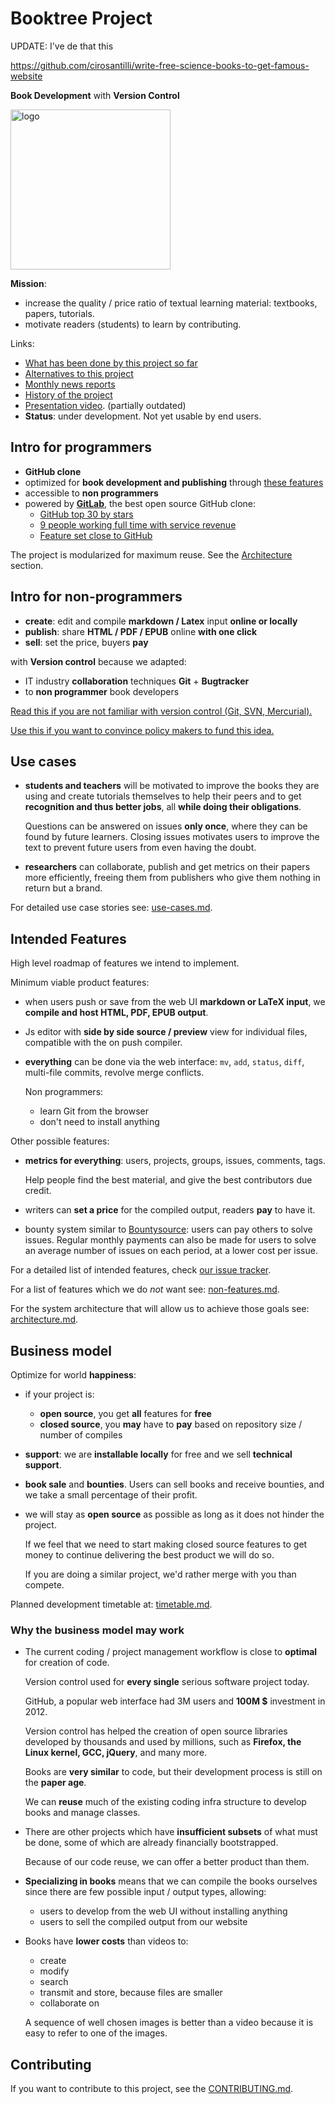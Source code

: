 # Booktree Project

UPDATE: I've de that this

<https://github.com/cirosantilli/write-free-science-books-to-get-famous-website>

**Book Development** with **Version Control**

<img alt="logo" src="logo.png" width="256"></img>

**Mission**:

- increase the quality / price ratio of textual learning material: textbooks, papers, tutorials.
- motivate readers (students) to learn by contributing.

Links:

- [What has been done by this project so far](achievements.md)
- [Alternatives to this project](alternatives.md)
- [Monthly news reports](monthly-reports/)
- [History of the project](history.md)
- [Presentation video](https://www.youtube.com/watch?v=8MA-0_ZWmlY). (partially outdated)
- **Status**: under development. Not yet usable by end users.

## Intro for programmers

-   **GitHub clone**
-   optimized for **book development and publishing** through [these features](#intended-features)
-   accessible to **non programmers**
-   powered by **[GitLab](https://github.com/gitlabhq/gitlabhq)**,
    the best open source GitHub clone:
    - [GitHub top 30 by stars](https://github.com/search?p=3&q=stars%3A%3E10000&ref=searchresults&type=Repositories)
    - [9 people working full time with service revenue](https://www.gitlab.com/about/)
    - [Feature set close to GitHub](https://github.com/gitlabhq/gitlab-public-wiki/wiki/Comparison-to-other-Git-web-interfaces)

The project is modularized for maximum reuse. See the [Architecture](#architecture) section.

## Intro for non-programmers

- **create**: edit and compile **markdown / Latex** input **online or locally**
- **publish**: share **HTML / PDF / EPUB** online **with one click**
- **sell**: set the price, buyers **pay**

with **Version control** because we adapted:

- IT industry **collaboration** techniques **Git** + **Bugtracker**
- to **non programmer** book developers

[Read this if you are not familiar with version control (Git, SVN, Mercurial).](version-control-intro.md)

[Use this if you want to convince policy makers to fund this idea.](politics.md)

## Use cases

-   **students and teachers** will be motivated to improve the books they are using
    and create tutorials themselves to help their peers and to get **recognition and thus better jobs**,
    all **while doing their obligations**.

    Questions can be answered on issues **only once**, where they can be found by future
    learners. Closing issues motivates users to improve the text to prevent future
    users from even having the doubt.

-   **researchers** can collaborate, publish and get metrics on their papers more efficiently,
    freeing them from publishers who give them nothing in return but a brand.

For detailed use case stories see: [use-cases.md](use-cases.md).

## Intended Features

High level roadmap of features we intend to implement.

Minimum viable product features:

-   when users push or save from the web UI **markdown or LaTeX input**,
    we **compile and host HTML, PDF, EPUB output**.

-   Js editor with **side by side source / preview** view for individual files,
    compatible with the on push compiler.

-   **everything** can be done via the web interface:
    `mv`, `add`, `status`, `diff`, multi-file commits, revolve merge conflicts.

    Non programmers:

    - learn Git from the browser
    - don't need to install anything

Other possible features:

-   **metrics for everything**: users, projects, groups, issues, comments, tags.

    Help people find the best material, and give the best contributors due credit.

-   writers can **set a price** for the compiled output, readers **pay** to have it.

-   bounty system similar to [Bountysource](https://www.bountysource.com):
    users can pay others to solve issues. Regular monthly payments can also be made
    for users to solve an average number of issues on each period, at a lower cost per issue.

For a detailed list of intended features, check
[our issue tracker](https://github.com/booktree/booktree/issues?state=open).

For a list of features which we do *not* want see: [non-features.md](non-features.md).

For the system architecture that will allow us to achieve those goals see: [architecture.md](architecture.md).

## Business model

Optimize for world **happiness**:

-   if your project is:

    - **open source**, you get **all** features for **free**
    - **closed source**, you **may** have to **pay** based on repository size / number of compiles

-   **support**: we are **installable locally** for free and we sell **technical support**.

-   **book sale** and **bounties**. Users can sell books and receive bounties,
    and we take a small percentage of their profit.

-   we will stay as **open source** as possible as long as it does not hinder the project.

    If we feel that we need to start making closed source features to get money to continue
    delivering the best product we will do so.

    If you are doing a similar project, we'd rather merge with you than compete.

Planned development timetable at: [timetable.md](timetable.md).

### Why the business model may work

-   The current coding / project management workflow is close to **optimal** for creation of code.

    Version control used for **every single** serious software project today.

    GitHub, a popular web interface had 3M users and **100M $** investment in 2012.

    Version control has helped the creation of open source libraries developed by thousands
    and used by millions, such as **Firefox, the Linux kernel, GCC, jQuery**, and many more.

    Books are **very similar** to code, but their development process is still on the **paper age**.

    We can **reuse** much of the existing coding infra structure to develop books and manage classes.

-   There are other projects which have **insufficient subsets** of what must be done,
    some of which are already financially bootstrapped.

    Because of our code reuse, we can offer a better product than them.

-   **Specializing in books** means that we can compile the books ourselves
    since there are few possible input / output types, allowing:

    - users to develop from the web UI without installing anything
    - users to sell the compiled output from our website

-   Books have **lower costs** than videos to:

    - create
    - modify
    - search
    - transmit and store, because files are smaller
    - collaborate on

    A sequence of well chosen images is better than a video because
    it is easy to refer to one of the images.

## Contributing

If you want to contribute to this project, see the [CONTRIBUTING.md](CONTRIBUTING.md).
